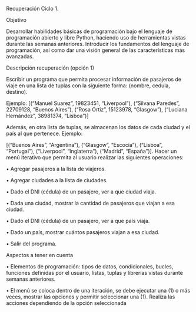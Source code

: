 Recuperación Ciclo 1.

Objetivo

Desarrollar habilidades básicas de programación bajo el lenguaje de programación abierto y libre Python, haciendo uso de herramientas vistas durante las semanas anteriores. Introducir los fundamentos del lenguaje de programación, así como dar una visión general de las características más avanzadas.

Descripción recuperación (opción 1)

Escribir un programa que permita procesar información de pasajeros de viaje en una lista de tuplas con la siguiente forma: (nombre, cedula, destino).

Ejemplo: [(“Manuel Suarez”, 19823451, “Liverpool”), (“Silvana Paredes”, 22709128, “Buenos Aires”), (“Rosa Ortiz”, 15123978, “Glasgow”), (“Luciana Hernández”, 38981374, “Lisboa”)]


Además, en otra lista de tuplas, se almacenan los datos de cada ciudad y el país al que pertenece.
Ejemplo:


[(“Buenos Aires”, “Argentina”), (“Glasgow”, “Escocia”), (“Lisboa”, “Portugal”), (“Liverpool”, “Inglaterra”), (“Madrid”, “España”)].
Hacer un menú iterativo que permita al usuario realizar las siguientes operaciones:

• Agregar pasajeros a la lista de viajeros.

• Agregar ciudades a la lista de ciudades.

• Dado el DNI (cédula) de un pasajero, ver a que ciudad viaja.

• Dada una ciudad, mostrar la cantidad de pasajeros que viajan a esa ciudad.

• Dado el DNI (cédula) de un pasajero, ver a que país viaja.

• Dado un país, mostrar cuántos pasajeros viajan a esa ciudad.

• Salir del programa.

Aspectos a tener en cuenta

• Elementos de programación: tipos de datos, condicionales, bucles, funciones definidas por el usuario, listas, tuplas y librerías vistas durante semanas anteriores.

• El menú se coloca dentro de una iteración, se debe ejecutar una (1) o más veces, mostrar las opciones y permitir seleccionar una (1). Realiza las acciones dependiendo de la opción seleccionada